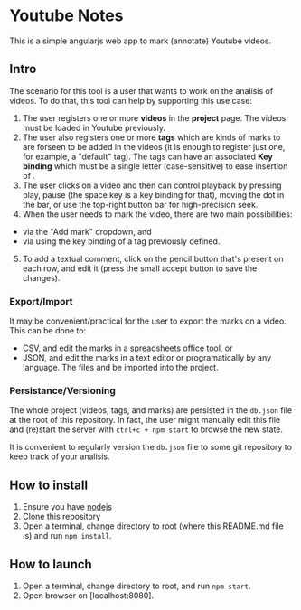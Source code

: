 # Youtube Notes

This is a simple angularjs web app to mark (annotate) Youtube videos.

## Intro

The scenario for this tool is a user that wants to work on the analisis of videos.
To do that, this tool can help by supporting this use case:
1. The user registers one or more **videos** in the **project** page. The videos must be loaded in Youtube previously.
2. The user also registers one or more **tags** which are kinds of marks to are forseen to be added in the videos (it is enough to register just one, for example, a "default" tag). The tags can have an associated **Key binding** which must be a single letter (case-sensitive) to ease insertion of .
3. The user clicks on a video and then can control playback by pressing play, pause (the space key is a key binding for that), moving the dot in the bar, or use the top-right button bar for high-precision seek.
4. When the user needs to mark the video, there are two main possibilities: 
  - via the "Add mark" dropdown, and 
  - via using the key binding of a tag previously defined.
5. To add a textual comment, click on the pencil button that's present on each row, and edit it (press the small accept button to save the changes).

### Export/Import
It may be convenient/practical for the user to export the marks on a video. This can be done to: 
  - CSV, and edit the marks in a spreadsheets office tool, or 
  - JSON, and edit the marks in a text editor or programatically by any language.
The files and be imported into the project.

### Persistance/Versioning
The whole project (videos, tags, and marks) are persisted in the `db.json` file at the root of this repository. In fact, the user might manually edit this file and (re)start the server with `ctrl+c + npm start` to browse the new state.

It is convenient to regularly version the `db.json` file to some git repository to keep track of your analisis.

## How to install

1. Ensure you have [nodejs](https://nodejs.org/)
2. Clone this repository
3. Open a terminal, change directory to root (where this README.md file is) and run `npm install`.

## How to launch

1. Open a terminal, change directory to root, and run `npm start`.
2. Open browser on [localhost:8080].


